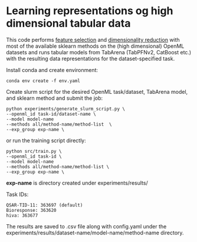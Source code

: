 # Learning representations og high dimensional tabular data

This code performs [feature selection](https://scikit-learn.org/stable/modules/feature_selection.html) and [dimensionality reduction](https://scikit-learn.org/stable/modules/unsupervised_reduction.html) with most of the available sklearn methods on the (high dimensional) OpenML datasets and runs tabular models from TabArena (TabPFNv2, CatBoost etc.) with the resulting data representations for the dataset-specified task. 


Install conda and create environment:
```
conda env create -f env.yaml
```

Create slurm script for the desired OpenML task/dataset, TabArena model, and sklearn method and submit the job:
```
python experiments/generate_slurm_script.py \
--openml_id task-id/dataset-name \
--model model-name
--methods all/method-name/method-list  \
--exp_group exp-name \
```

or run the training script directly:
```
python src/train.py \
--openml_id task-id \
--model model-name
--methods all/method-name/method-list \
--exp_group exp-name \
```

**exp-name** is directory created under experiments/results/ 

Task IDs:
```
QSAR-TID-11: 363697 (default)
Bioresponse: 363620
hiva: 363677 
```

The results are saved to .csv file along with config.yaml under the experiments/results/dataset-name/model-name/method-name directory.